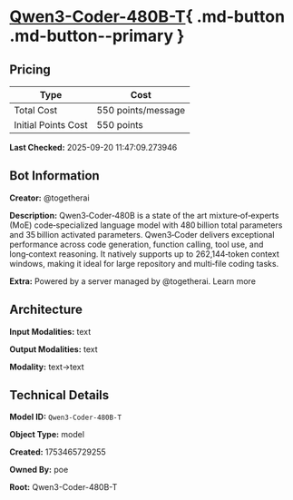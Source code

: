 # [Qwen3-Coder-480B-T](https://poe.com/Qwen3-Coder-480B-T){ .md-button .md-button--primary }

## Pricing

| Type | Cost |
|------|------|
| Total Cost | 550 points/message |
| Initial Points Cost | 550 points |

**Last Checked:** 2025-09-20 11:47:09.273946


## Bot Information

**Creator:** @togetherai

**Description:** Qwen3‑Coder‑480B is a state of the art mixture‑of‑experts (MoE) code‑specialized language model with 480 billion total parameters and 35 billion activated parameters. Qwen3‑Coder delivers exceptional performance across code generation, function calling, tool use, and long‑context reasoning. It natively supports up to 262,144‑token context windows, making it ideal for large repository and multi‑file coding tasks.

**Extra:** Powered by a server managed by @togetherai. Learn more


## Architecture

**Input Modalities:** text

**Output Modalities:** text

**Modality:** text->text


## Technical Details

**Model ID:** `Qwen3-Coder-480B-T`

**Object Type:** model

**Created:** 1753465729255

**Owned By:** poe

**Root:** Qwen3-Coder-480B-T

